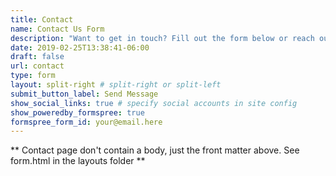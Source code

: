 ```yaml
---
title: Contact
name: Contact Us Form
description: "Want to get in touch? Fill out the form below or reach out through any of my socials."
date: 2019-02-25T13:38:41-06:00
draft: false
url: contact
type: form
layout: split-right # split-right or split-left
submit_button_label: Send Message
show_social_links: true # specify social accounts in site config
show_poweredby_formspree: true
formspree_form_id: your@email.here
---
```


** Contact page don't contain a body, just the front matter above.
See form.html in the layouts folder **
